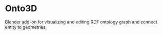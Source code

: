 # Onto3D
Blender add-on for visualizing and editing RDF ontology graph and connect entity to geometries
